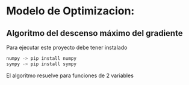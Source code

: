 # Modelo de Optimizacion:

## Algoritmo del descenso máximo del gradiente

Para ejecutar este proyecto debe tener instalado 

```python 3.9 (recomendado)
numpy -> pip install numpy
sympy -> pip install sympy
  ``` 

El algoritmo resuelve para funciones de 2 variables
